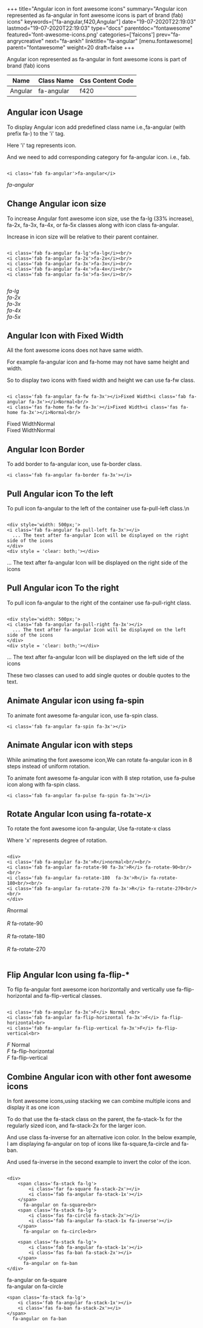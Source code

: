 +++
title="Angular icon in font awesome icons"
summary="Angular icon represented as fa-angular in font awesome icons is part of brand (fab) icons"
keywords=["fa-angular,f420,Angular"]
date="19-07-2020T22:19:03"
lastmod="19-07-2020T22:19:03"
type="docs"
parentdoc="fontawesome"
featured='font-awesome-icons.png'
categories=['faicons']
prev="fa-angrycreative"
next="fa-ankh"
linktitle="fa-angular"
[menu.fontawesome]
parent="fontawesome"
weight=20
draft=false
+++


Angular icon represented as fa-angular in font awesome icons is part of brand (fab) icons

<div class='table-responsive'><table class='table'><thead><tr><th>Name</th><th>Class Name</th><th>Css Content Code</th></tr></thead><tbody><tr><td>Angular</td><td>fa-angular</td><td>f420</td></tr></tbody></table></div>



## Angular icon Usage

To display Angular icon add predefined class name i.e.,fa-angular (with prefix fa-) to the 'i' tag.

Here 'i' tag represents icon.

And we need to add corresponding category for fa-angular icon. i.e., fab.


```

<i class='fab fa-angular'>fa-angular</i>
```

<i class='fab fa-angular'>fa-angular</i>




## Change Angular icon size
To increase Angular font awesome icon size, use the fa-lg (33% increase), fa-2x, fa-3x, fa-4x, or fa-5x classes along with icon class fa-angular.

Increase in icon size will be relative to their parent container. 

```

<i class='fab fa-angular fa-lg'>fa-lg</i><br/>
<i class='fab fa-angular fa-2x'>fa-2x</i><br/>
<i class='fab fa-angular fa-3x'>fa-3x</i><br/>
<i class='fab fa-angular fa-4x'>fa-4x</i><br/>
<i class='fab fa-angular fa-5x'>fa-5x</i><br/>
            
```

<i class='fab fa-angular fa-lg'>fa-lg</i><br/>
<i class='fab fa-angular fa-2x'>fa-2x</i><br/>
<i class='fab fa-angular fa-3x'>fa-3x</i><br/>
<i class='fab fa-angular fa-4x'>fa-4x</i><br/>
<i class='fab fa-angular fa-5x'>fa-5x</i><br/>
            



## Angular Icon with Fixed Width 

All the font awesome icons does not have same width.

For example fa-angular icon and fa-home may not have same height and width.

So to display two icons with fixed width and height we can use fa-fw class.


```

<i class='fab fa-angular fa-fw fa-3x'></i>Fixed Width<i class='fab fa-angular fa-3x'></i>Normal<br/>
<i class='fas fa-home fa-fw fa-3x'></i>Fixed Width<i class='fas fa-home fa-3x'></i>Normal<br/>
```

<i class='fab fa-angular fa-fw fa-3x'></i>Fixed Width<i class='fab fa-angular fa-3x'></i>Normal<br/>
<i class='fas fa-home fa-fw fa-3x'></i>Fixed Width<i class='fas fa-home fa-3x'></i>Normal<br/>



## Angular Icon Border 

To add border to fa-angular icon, use fa-border class.


```
<i class='fab fa-angular fa-border fa-3x'></i>

```
<i class='fab fa-angular fa-border fa-3x'></i>





## Pull Angular icon To the left

To pull icon fa-angular to the left of the container use fa-pull-left class.\n

```

<div style='width: 500px;'>
<i class='fab fa-angular fa-pull-left fa-3x'></i>
  ... The text after fa-angular Icon will be displayed on the right side of the icons
</div>
<div style = 'clear: both;'></div>
```

<div style='width: 500px;'>
<i class='fab fa-angular fa-pull-left fa-3x'></i>
  ... The text after fa-angular Icon will be displayed on the right side of the icons
</div>
<div style = 'clear: both;'></div>




## Pull Angular icon To the right
To pull icon fa-angular to the right of the container use fa-pull-right class.

```

<div style='width: 500px;'>
<i class='fab fa-angular fa-pull-right fa-3x'></i>
  ... The text after fa-angular Icon will be displayed on the left side of the icons
</div>
<div style = 'clear: both;'></div>
```

<div style='width: 500px;'>
<i class='fab fa-angular fa-pull-right fa-3x'></i>
  ... The text after fa-angular Icon will be displayed on the left side of the icons
</div>
<div style = 'clear: both;'></div>

These two classes can used to add single quotes or double quotes to the text.


## Animate Angular icon using fa-spin
To animate font awesome fa-angular icon, use fa-spin class.

```
<i class='fab fa-angular fa-spin fa-3x'></i>
```
<i class='fab fa-angular fa-spin fa-3x'></i>




## Animate Angular icon with steps
While animating the font awesome icon,We can rotate fa-angular icon in 8 steps instead of uniform rotation.

To animate font awesome fa-angular icon with 8 step rotation, use fa-pulse icon along with fa-spin class.


```
<i class='fab fa-angular fa-pulse fa-spin fa-3x'></i>

```
<i class='fab fa-angular fa-pulse fa-spin fa-3x'></i>





## Rotate Angular Icon using fa-rotate-x
To rotate the font awesome icon fa-angular, Use fa-rotate-x class

Where 'x' represents degree of rotation.


```

<div>
<i class='fab fa-angular fa-3x'>R</i>normal<br/><br/>
<i class='fab fa-angular fa-rotate-90 fa-3x'>R</i> fa-rotate-90<br/><br/> 
<i class='fab fa-angular fa-rotate-180  fa-3x'>R</i> fa-rotate-180<br/><br/> 
<i class='fab fa-angular fa-rotate-270 fa-3x'>R</i> fa-rotate-270<br/><br/>
</div>
```

<div>
<i class='fab fa-angular fa-3x'>R</i>normal<br/><br/>
<i class='fab fa-angular fa-rotate-90 fa-3x'>R</i> fa-rotate-90<br/><br/> 
<i class='fab fa-angular fa-rotate-180  fa-3x'>R</i> fa-rotate-180<br/><br/> 
<i class='fab fa-angular fa-rotate-270 fa-3x'>R</i> fa-rotate-270<br/><br/>
</div>




## Flip Angular Icon using fa-flip-*
To flip fa-angular font awesome icon horizontally and vertically use fa-flip-horizontal and fa-flip-vertical classes. 

```

<i class='fab fa-angular fa-3x'>F</i> Normal <br>
<i class='fab fa-angular fa-flip-horizontal fa-3x'>F</i> fa-flip-horizontal<br>
<i class='fab fa-angular fa-flip-vertical fa-3x'>F</i> fa-flip-vertical<br>
```

<i class='fab fa-angular fa-3x'>F</i> Normal <br>
<i class='fab fa-angular fa-flip-horizontal fa-3x'>F</i> fa-flip-horizontal<br>
<i class='fab fa-angular fa-flip-vertical fa-3x'>F</i> fa-flip-vertical<br>




## Combine Angular icon with other font awesome icons
In font awesome icons,using stacking we can combine multiple icons and display it as one icon 

To do that use the fa-stack class on the parent, the fa-stack-1x for the regularly sized icon, and fa-stack-2x for the larger icon.

And use class fa-inverse for an alternative icon color. 
In the below example, I am displaying fa-angular on top of icons like fa-square,fa-circle and fa-ban.

And used fa-inverse in the second example to invert the color of the icon.

```

<div>
    <span class='fa-stack fa-lg'>
        <i class='far fa-square fa-stack-2x'></i>
        <i class='fab fa-angular fa-stack-1x'></i>
    </span>
      fa-angular on fa-square<br>
    <span class='fa-stack fa-lg'>
        <i class='fas fa-circle fa-stack-2x'></i>
        <i class='fab fa-angular fa-stack-1x fa-inverse'></i>
    </span>
      fa-angular on fa-circle<br>

    <span class='fa-stack fa-lg'>
        <i class='fab fa-angular fa-stack-1x'></i>
        <i class='fas fa-ban fa-stack-2x'></i>
    </span>
      fa-angular on fa-ban
</div>
```

<div>
    <span class='fa-stack fa-lg'>
        <i class='far fa-square fa-stack-2x'></i>
        <i class='fab fa-angular fa-stack-1x'></i>
    </span>
      fa-angular on fa-square<br>
    <span class='fa-stack fa-lg'>
        <i class='fas fa-circle fa-stack-2x'></i>
        <i class='fab fa-angular fa-stack-1x fa-inverse'></i>
    </span>
      fa-angular on fa-circle<br>

    <span class='fa-stack fa-lg'>
        <i class='fab fa-angular fa-stack-1x'></i>
        <i class='fas fa-ban fa-stack-2x'></i>
    </span>
      fa-angular on fa-ban
</div>






